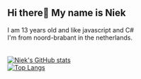 ## Hi there👋 My name is Niek 

I am 13 years old and like javascript and C#
<br>
I'm from noord-brabant in the netherlands.
<br><br><br>
[![Niek's GitHub stats](https://github-readme-stats.vercel.app/api?username=NiekvD&show_icons=true&theme=tokyonight&layout=default&count_private=true)](https://github.com/anuraghazra/github-readme-stats)
<br>
[![Top Langs](https://github-readme-stats.vercel.app/api/top-langs/?username=NiekvD&layout=compact&show_icons=true&theme=tokyonight&card_width=445)](https://github.com/anuraghazra/github-readme-stats)
